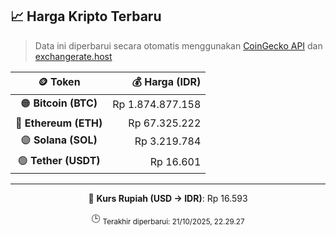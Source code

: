 

<!-- HARGA_KRIPTO -->
## 📈 Harga Kripto Terbaru

> Data ini diperbarui secara otomatis menggunakan [CoinGecko API](https://www.coingecko.com/) dan [exchangerate.host](https://exchangerate.host/)

<div align="center">

| 🪙 Token | 💰 Harga (IDR) |
|:------:|---------------:|
| 🟠 **Bitcoin (BTC)**   | Rp 1.874.877.158 |
| 🔵 **Ethereum (ETH)**  | Rp 67.325.222 |
| 🟣 **Solana (SOL)**    | Rp 3.219.784 |
| 🟢 **Tether (USDT)**   | Rp 16.601 |

---

💱 **Kurs Rupiah (USD → IDR)**: Rp 16.593

🕒 <sub>Terakhir diperbarui: 21/10/2025, 22.29.27</sub>

</div>
<!-- /HARGA_KRIPTO -->